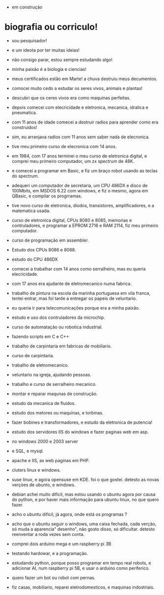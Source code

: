- em construção
# biografia ou corriculo!
- sou pesquisador! 
- e um ideota por ter muitas ideias!
- não consigo parar, estou sempre estudando algo!

- minha paixão é a biologia e ciencias!
- meus certificados estão em Marte! a chuva destruiu meus decumentos.
- comocei muito cedo a estudar os seres vivos, animais e plantas!
- descubri que os ceres vivos era como maquinas perfeitas.

- depois comecei com elecricidade e eletronica, mecanica, idralica e pneumatica.

- com 11 anos de idade comecei a destruir radios para aprender como era construidos!

- sim, eu arranjava radios com 11 anos sem saber nada de elecronica.

- tive meu primeiro curso de elecronica com 14 anos.
- em 1984, com 17 anos terminei o meu curso de eletronica digital, e comprei meu primeiro computador, um zx spectrum de 48K.
- e comecei a programar em Basic, e fiz um braço robot usando as teclas do spectrum.

- adequeri um computador de secretaria, um CPU 486DX e disco de 100Mbits, em MSDOS 6.22 com windows, e fiz o mesmo, agora em QBasic, e compilar os progrramas.
- tive novo curso de eletronica, diodos, transistores, amplificadores, e a matematica usada.

- curso de eletronica digital, CPUs 8080 e 8085, memorias e contruladores, e programar a EPROM 2716 e RAM 2114, fiz meu primeiro computador.
- curso de programação em assembler.
- Estudo dos CPUs 8086 e 8088.
- estudo do CPU 486DX


- comecei a trabalhar com 14 anos como serralheiro, mas eu queria elecricidade.
- com 17 anos era ajudante de eletromecanico numa fabrica.
- trabalho de pintura na escola da marinha portuguesa em vila franca, tentei entrar, mas foi tarde a entregar os papeis de veluntario.
- eu queria ir para telecomunicações porque era a minha paixão.
- estudo e uso dos contruladores da microchip.
- curso de automatação ou robotica industrial.

- fazendo scripts em C e C++
- trabalho de carpintaria em fabricas de mobiliario.
- curso de carpintaria.
- trabalho de eletromecanico.
- veluntario na igreja, ajudando pessoas.
- trabalho e curso de serralheiro mecanico.
- montar e reparar maqunas de construção.
- estudo da mecanica de fluidos.
- estudo dos metores ou maquinas, e torbinas.

- fazer bobines e transformadores, e estudo da eletronica de putencia!

- estudo dos servidores IIS do windows e fazer paginas web em asp.
- no windows 2000 e 2003 server
- e SQL, e mysql.
- apache e IIS, as web paginas em PHP.
- cluters linux e windows.
- suse linux, e agora opensuse em KDE. foi o que gostei. detesto as novas verções de ubunto, e windows.
- debian achei muito dificil, mas estou usando o ubuntu agora por causa do python, e por haver mais informação para ubuntu linux, no que quero fazer.  
- acho o ubuntu dificil, já agora, onde está os programas ? 
- acho que o ubuntu seguir o windows, uma caixa fechada, cada verção, só muda a aparencia" desenho", não gosto disso, só dificultar. detesto reenventar a roda vezes sem conta.
- comprei dois arduino mega e um raspberry pi 3B
- testando hardowar, e a programação.
- estudando python, porque posso programar em tempo real robots, e adicionar AI, num raspberry pi 5B, e usar o arduino como periferico.
- quero fazer um bot ou robot com pernas.
- fiz casas, mobiliario, reparei eletrodomesticos, e maquinas indostriais. 





  

